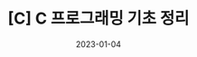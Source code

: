---
title:  "[C] C 프로그래밍 기초 정리"
excerpt: "모르거나 중요해 보이는 부분을 위주로 간략히 정리"

categories:
  - C

toc: true
toc_sticky: true
 
date: 2023-01-04
last_modified_at: 2023-01-07
---